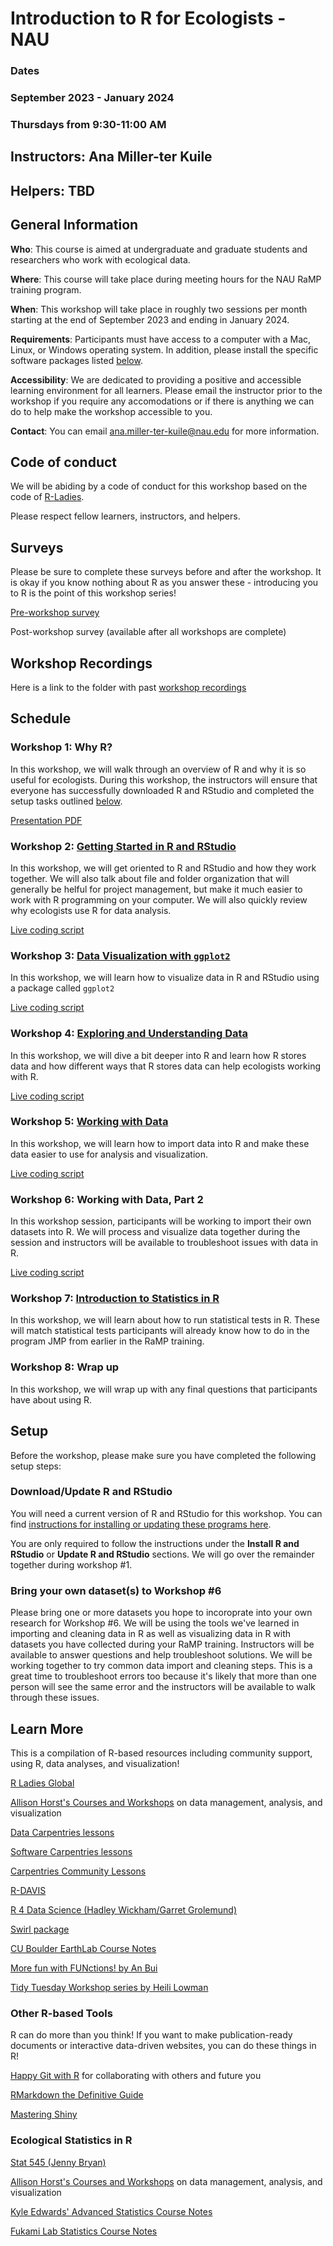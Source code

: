 # Introduction to R for Ecologists - NAU

### Dates
### September 2023 - January 2024
### Thursdays from 9:30-11:00 AM

## Instructors: Ana Miller-ter Kuile

## Helpers: TBD

## General Information

**Who**: This course is aimed at undergraduate and graduate students and researchers who work with ecological data. 

**Where**: This course will take place during meeting hours for the NAU RaMP training program.

**When**: This workshop will take place in roughly two sessions per month starting at the end of September 2023 and ending in January 2024.

**Requirements**: Participants must have access to a computer with a Mac, Linux, or Windows operating system. In addition, please install the specific software packages listed [below](#setup). 

**Accessibility**: We are dedicated to providing a positive and accessible learning environment for all learners. Please email the instructor prior to the workshop if you require any accomodations or if there is anything we can do to help make the workshop accessible to you. 

**Contact**: You can email ana.miller-ter-kuile@nau.edu for more information.

## Code of conduct

We will be abiding by a code of conduct for this workshop based on the code of [R-Ladies](https://rladies.org/code-of-conduct/). 

Please respect fellow learners, instructors, and helpers. 

## Surveys

Please be sure to complete these surveys before and after the workshop. It is okay if you know nothing about R as you answer these - introducing you to R is the point of this workshop series!

[Pre-workshop survey](https://docs.google.com/forms/d/e/1FAIpQLSdISjgvSBMtKURdFY9ZQSSJb6Xaa0N-VctpKzmvd1WtkHaQ0g/viewform?usp=sf_link)

Post-workshop survey (available after all workshops are complete)

## Workshop Recordings

Here is a link to the folder with past [workshop recordings](https://drive.google.com/drive/folders/14gsPWOuP0V8gp2P5ylW1On837pfYcNvS)

## Schedule

### Workshop 1: Why R?

In this workshop, we will walk through an overview of R and why it is so useful for ecologists. During this workshop, the instructors will ensure that everyone has successfully downloaded R and RStudio and completed the setup tasks outlined [below](#setup). 

[Presentation PDF](https://github.com/anamtk/NAU_R_Workshop/tree/main/sessions/Why_R.pdf)

### Workshop 2: [Getting Started in R and RStudio](https://carpentries-incubator.github.io/R-ecology-lesson-alternative/introduction-r-rstudio.html)

In this workshop, we will get oriented to R and RStudio and how they work together. We will also talk about file and folder organization that will generally be helful for project management, but make it much easier to work with R programming on your computer. We will also quickly review why ecologists use R for data analysis.

[Live coding script](live_coding/getting_started.R)

### Workshop 3: [Data Visualization with `ggplot2`](https://carpentries-incubator.github.io/R-ecology-lesson-alternative/visualizing-ggplot.html)

In this workshop, we will learn how to visualize data in R and RStudio using a package called `ggplot2`

[Live coding script](live_coding/data_viz.R)

### Workshop 4: [Exploring and Understanding Data](https://carpentries-incubator.github.io/R-ecology-lesson-alternative/how-r-thinks-about-data.html)

In this workshop, we will dive a bit deeper into R and learn how R stores data and how different ways that R stores data can help ecologists working with R.

[Live coding script](live_coding/exploring_data.R)

### Workshop 5: [Working with Data](https://carpentries-incubator.github.io/R-ecology-lesson-alternative/working-with-data.html)

In this workshop, we will learn how to import data into R and make these data easier to use for analysis and visualization.

[Live coding script](live_coding/working_with_data.R)

### Workshop 6: Working with Data, Part 2

In this workshop session, participants will be working to import their own datasets into R. We will  process and visualize data together during the session and instructors will be available to troubleshoot issues with data in R.

[Live coding script](live_coding/working_with_data2.R)

### Workshop 7: [Introduction to Statistics in R](https://anamtk.github.io/stats_workshop/Introduction_to_Statistics.html)

In this workshop, we will learn about how to run statistical tests in R. These will match statistical tests participants will already know how to do in the program JMP from earlier in the RaMP training. 

### Workshop 8: Wrap up

In this workshop, we will wrap up with any final questions that participants have about using R.

## Setup

Before the workshop, please make sure you have completed the following setup steps: 

### Download/Update R and RStudio

You will need a current version of R and RStudio for this workshop. You can find [instructions for installing or updating these programs here](https://carpentries-incubator.github.io/R-ecology-lesson-alternative/index.html).

You are only required to follow the instructions under the **Install R and RStudio** or **Update R and RStudio** sections. We will go over the remainder together during workshop #1. 

### Bring your own dataset(s) to Workshop #6

Please bring one or more datasets you hope to incoroprate into your own research for Workshop #6. We will be using the tools we've learned in importing and cleaning data in R as well as visualizing data in R with datasets you have collected during your RaMP training. Instructors will be available to answer questions and help troubleshoot solutions. We will be working together to try common data import and cleaning steps. This is a great time to troubleshoot errors too because it's likely that more than one person will see the same error and the instructors will be available to walk through these issues. 

## Learn More

This is a compilation of R-based resources including community support, using R, data analyses, and visualization!

[R Ladies Global](https://rladies.org/)

[Allison Horst's Courses and Workshops](https://allisonhorst.github.io/) on data management, analysis, and visualization

[Data Carpentries lessons](https://datacarpentry.org/lessons/)

[Software Carpentries lessons](https://software-carpentry.org/lessons/)

[Carpentries Community Lessons](https://carpentries.org/community-lessons/)

[R-DAVIS](https://gge-ucd.github.io/R-DAVIS/)

[R 4 Data Science (Hadley Wickham/Garret Grolemund)](https://r4ds.hadley.nz/)

[Swirl package](https://swirlstats.com/)

[CU Boulder EarthLab Course Notes](https://www.earthdatascience.org/courses/)

[More fun with FUNctions! by An Bui](https://an-bui.shinyapps.io/FUNctions-learnR/#section-about-and-credits)

[Tidy Tuesday Workshop series by Heili Lowman](https://github.com/hlowman/TidyTuesday)

### Other R-based Tools

R can do more than you think! If you want to make publication-ready documents or interactive data-driven websites, you can do these things in R!

[Happy Git with R](https://happygitwithr.com/) for collaborating with others and future you

[RMarkdown the Definitive Guide](https://bookdown.org/yihui/rmarkdown/)

[Mastering Shiny](https://mastering-shiny.org/)

### Ecological Statistics in R

[Stat 545 (Jenny Bryan)](https://stat545.com/)

[Allison Horst's Courses and Workshops](https://allisonhorst.github.io/) on data management, analysis, and visualization

[Kyle Edwards' Advanced Statistics Course Notes](https://sites.google.com/site/kyleedwardsresearch/lecture-notes?authuser=0)

[Fukami Lab Statistics Course Notes](https://fukamilab.github.io/BIO202/index.html)

